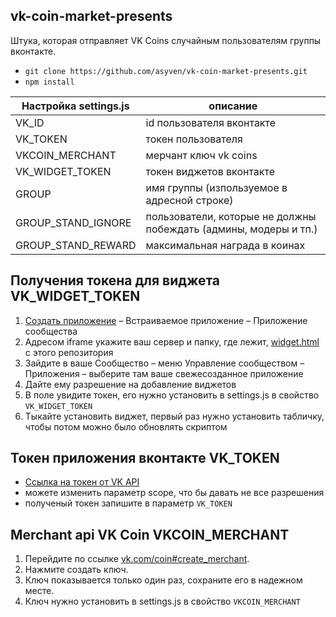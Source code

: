 ## vk-coin-market-presents
Штука, которая отправляет VK Coins случайным пользователям группы вконтакте.

- ```git clone https://github.com/asyven/vk-coin-market-presents.git```
- ```npm install```

| Настройка settings.js  | описание |
| ------------- | ------------- |
| VK_ID  | id пользователя вконтакте  |
| VK_TOKEN  | токен пользователя |
| VKCOIN_MERCHANT  | мерчант ключ vk coins |
| VK_WIDGET_TOKEN  | токен виджетов вконтакте |
| GROUP  | имя группы (изпользуемое в адресной строке) |
| GROUP_STAND_IGNORE  | пользователи, которые не должны побеждать (админы, модеры и тп.)  |
| GROUP_STAND_REWARD  | максимальная награда в коинах |

## Получения токена для виджета VK_WIDGET_TOKEN
1. [Создать приложение](https://vk.com/editapp?act=create) – Встраиваемое приложение – Приложение сообщества
1. Aдресом iframe укажите ваш сервер и папку, где лежит, [widget.html](https://github.com/asyven/vk-coin-market-presents/blob/master/widget.html) с этого репозитория
1. Зайдите в ваше Сообщество – меню Управление сообществом – Приложения – выберите там ваше свежесозданное приложение
1. Дайте ему разрешение на добавление виджетов
1. В поле увидите токен, его нужно установить в settings.js в свойство ```VK_WIDGET_TOKEN```
1. Тыкайте установить виджет, первый раз нужно установить табличку, чтобы потом можно было обновлять скриптом

## Токен приложения вконтакте VK_TOKEN
 - [Ссылка на токен от VK API](https://oauth.vk.com/authorize?client_id=3116505&scope=1073737727&redirect_uri=https://api.vk.com/blank.html&display=page&response_type=token&revoke=1)
 - можете изменить параметр scope, что бы давать не все разрешения
 - полученый токен запишите в параметр ```VK_TOKEN```
 
## Merchant api VK Coin VKCOIN_MERCHANT

1. Перейдите по ссылке [vk.com/coin#create_merchant](vk.com/coin#create_merchant).
1. Нажмите создать ключ.
1. Ключ показывается только один раз, сохраните его в надежном месте.
1. Ключ нужно установить в settings.js в свойство ```VKCOIN_MERCHANT```